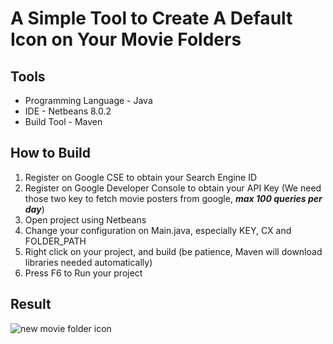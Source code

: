 A Simple Tool to Create A Default Icon on Your Movie Folders
===================

Tools
-------------------
* Programming Language - Java
* IDE - Netbeans 8.0.2
* Build Tool - Maven

How to Build
-------------------
1. Register on Google CSE to obtain your Search Engine ID 
2. Register on Google Developer Console to obtain your API Key (We need those two key to fetch movie posters from google, ***max 100 queries per day***)
3. Open project using Netbeans
4. Change your configuration on Main.java, especially KEY, CX and FOLDER_PATH
4. Right click on your project, and build 
    (be patience, Maven will download libraries needed automatically)
5. Press F6 to Run your project

Result
-------------------
![new movie folder icon](https://github.com/edwinkun/MovieFolderIconify/raw/master/img/videos.PNG)